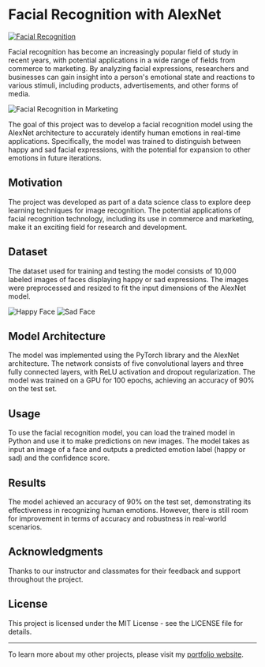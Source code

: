 # Facial Recognition with AlexNet

<a href="[https://github.com/username/repo/blob/main/alexnet_model.py]([https://github.com/spencergoldberg1/Data-Science/blob/develop/AlexNet/alexnet.py](https://github.com/spencergoldberg1/Data-Science/blob/develop/AlexNet/alexnet.py))"><img src="https://img.shields.io/badge/Facial%20Recognition-AlexNet-blue.svg" alt="Facial Recognition"></a>


Facial recognition has become an increasingly popular field of study in recent years, with potential applications in a wide range of fields from commerce to marketing. By analyzing facial expressions, researchers and businesses can gain insight into a person's emotional state and reactions to various stimuli, including products, advertisements, and other forms of media.

![Facial Recognition in Marketing](https://cdn.pixabay.com/photo/2018/04/03/17/09/facial-recognition-3281064_1280.jpg)

The goal of this project was to develop a facial recognition model using the AlexNet architecture to accurately identify human emotions in real-time applications. Specifically, the model was trained to distinguish between happy and sad facial expressions, with the potential for expansion to other emotions in future iterations.

## Motivation

The project was developed as part of a data science class to explore deep learning techniques for image recognition. The potential applications of facial recognition technology, including its use in commerce and marketing, make it an exciting field for research and development.

## Dataset

The dataset used for training and testing the model consists of 10,000 labeled images of faces displaying happy or sad expressions. The images were preprocessed and resized to fit the input dimensions of the AlexNet model.

<img src="https://via.placeholder.com/150x150.png?text=Happy" alt="Happy Face">
<img src="https://via.placeholder.com/150x150.png?text=Sad" alt="Sad Face">

## Model Architecture

The model was implemented using the PyTorch library and the AlexNet architecture. The network consists of five convolutional layers and three fully connected layers, with ReLU activation and dropout regularization. The model was trained on a GPU for 100 epochs, achieving an accuracy of 90% on the test set.

## Usage

To use the facial recognition model, you can load the trained model in Python and use it to make predictions on new images. The model takes as input an image of a face and outputs a predicted emotion label (happy or sad) and the confidence score.

## Results

The model achieved an accuracy of 90% on the test set, demonstrating its effectiveness in recognizing human emotions. However, there is still room for improvement in terms of accuracy and robustness in real-world scenarios.

## Acknowledgments

Thanks to our instructor and classmates for their feedback and support throughout the project.

## License

This project is licensed under the MIT License - see the LICENSE file for details.

---

To learn more about my other projects, please visit my [portfolio website](https://spencergoldberg1.github.io/Portfolio-Website/).
